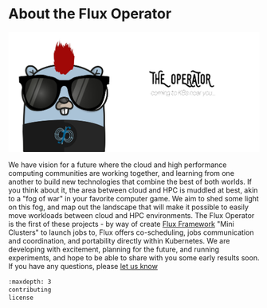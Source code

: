 # About the Flux Operator

![../images/the-operator.jpg](../images/the-operator.jpg)

We have vision for a future where the cloud and high performance computing communities
are working together, and learning from one another to build new technologies that combine
the best of both worlds. If you think about it, the area between cloud and HPC is muddled at best,
akin to a "fog of war" in your favorite computer game. We aim to shed some light on this fog,
and map out the landscape that will make it possible to easily move workloads between cloud
and HPC environments. The Flux Operator is the first of these projects -
by way of create [Flux Framework](https://flux-framework.org/) "Mini Clusters"
to launch jobs to, Flux offers co-scheduling, jobs communication and coordination,
and portability directly within Kubernetes. We are developing with excitement, planning
for the future, and running
experiments, and hope to be able to share with you some early results soon.
If you have any questions, please [let us know](https://github.com/flux-framework/flux-operator/issues)

```{toctree}
:maxdepth: 3
contributing
license
```
